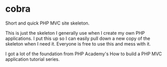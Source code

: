 # cobra
Short and quick PHP MVC site skeleton. 

This is just the skeleton I generally use when I create my own PHP applications. I put this up so I can easily pull down a new copy of the skeleton when I need it.
Everyone is free to use this and mess with it.

I got a lot of the foundation from PHP Academy's How to build a PHP MVC application tutorial series.
